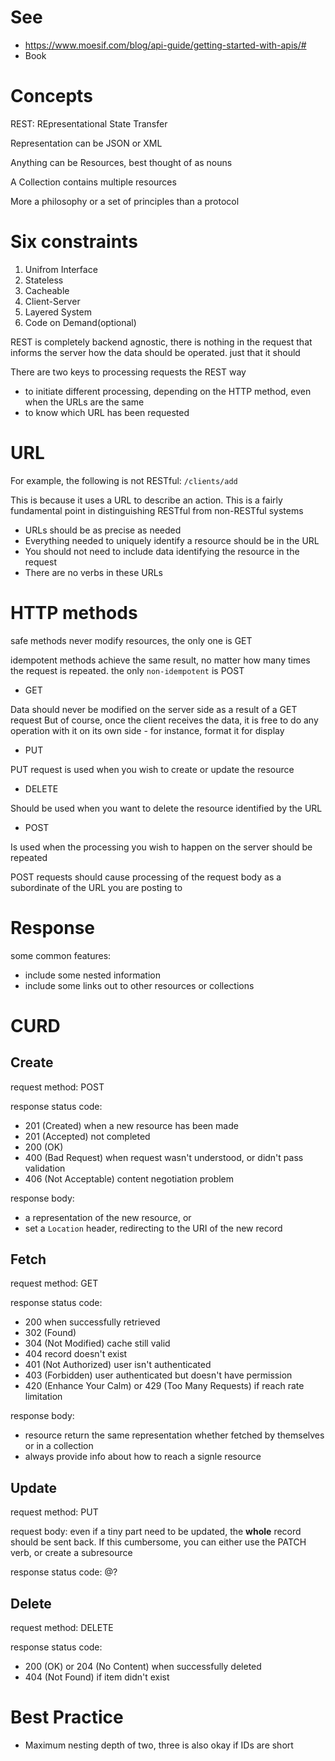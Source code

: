 # See
- <https://www.moesif.com/blog/api-guide/getting-started-with-apis/#>
- Book <PHP Web Services>

# Concepts
REST: REpresentational State Transfer

Representation can be JSON or XML

Anything can be Resources, best thought of as nouns

A Collection contains multiple resources

More a philosophy or a set of principles than a protocol

# Six constraints
1. Unifrom Interface
2. Stateless
3. Cacheable
4. Client-Server
5. Layered System
6. Code on Demand(optional)

REST is completely backend agnostic, there is nothing in the request that informs the server how the data should be operated. just that it should

There are two keys to processing requests the REST way
- to initiate different processing, depending on the HTTP method, even when the URLs are the same
- to know which URL has been requested

# URL
For example, the following is not RESTful: `/clients/add`

This is because it uses a URL to describe an action. This is a fairly fundamental point in distinguishing RESTful from non-RESTful systems

- URLs should be as precise as needed
- Everything needed to uniquely identify a resource should be in the URL
- You should not need to include data identifying the resource in the request
- There are no verbs in these URLs

# HTTP methods
safe methods never modify resources, the only one is GET

idempotent methods achieve the same result, no matter how many times the request is repeated.
the only `non-idempotent` is POST

- GET

Data should never be modified on the server side as a result of a GET request
But of course, once the client receives the data, it is free to do any operation with it on its own side - for instance, format it for display

- PUT

PUT request is used when you wish to create or update the resource

- DELETE

Should be used when you want to delete the resource identified by the URL

- POST

Is used when the processing you wish to happen on the server should be repeated

POST requests should cause processing of the request body as a subordinate of the URL you are posting to

# Response

some common features:
- include some nested information
- include some links out to other resources or collections

# CURD

## Create

request method: POST

response status code:
- 201 (Created) when a new resource has been made
- 201 (Accepted) not completed
- 200 (OK)
- 400 (Bad Request) when request wasn't understood, or didn't pass validation
- 406 (Not Acceptable) content negotiation problem

response body:
- a representation of the new resource, or
- set a `Location` header, redirecting to the URI of the new record

## Fetch

request method: GET

response status code:
- 200 when successfully retrieved
- 302 (Found)
- 304 (Not Modified) cache still valid
- 404 record doesn't exist
- 401 (Not Authorized) user isn't authenticated
- 403 (Forbidden) user authenticated but doesn't have permission
- 420 (Enhance Your Calm) or 429 (Too Many Requests) if reach rate limitation

response body:
- resource return the same representation whether fetched by themselves or in a collection
- always provide info about how to reach a signle resource

## Update

request method: PUT

request body: even if a tiny part need to be updated, the **whole** record should be sent back. If this cumbersome, you can either use the PATCH verb, or create a subresource

response status code: @?

## Delete

request method: DELETE

response status code:
- 200 (OK) or 204 (No Content) when successfully deleted
- 404 (Not Found) if item didn't exist

# Best Practice
- Maximum nesting depth of two, three is also okay if IDs are short